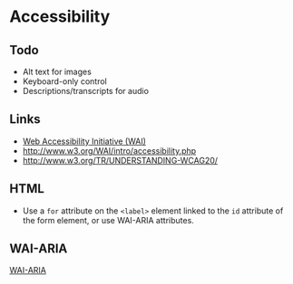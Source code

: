 # Accessibility

## Todo

* Alt text for images
* Keyboard-only control
* Descriptions/transcripts for audio


## Links

* [Web Accessibility Initiative (WAI)](https://www.w3.org/WAI/)
* http://www.w3.org/WAI/intro/accessibility.php
* http://www.w3.org/TR/UNDERSTANDING-WCAG20/


## HTML

* Use a `for` attribute on the `<label>` element linked to the `id` attribute
  of the form element, or use WAI-ARIA attributes.


## WAI-ARIA

[WAI-ARIA](wai_aria.md)
